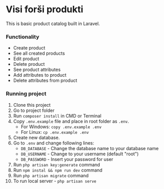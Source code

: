 # Visi forši produkti
This is basic product catalog built in Laravel.

### Functionality

- Create product
- See all created products
- Edit product
- Delete product
- See product attributes
- Add attributes to product
- Delete attributes from product

### Running project

1. Clone this project
2. Go to project folder
3. Run `composer install` in CMD or Terminal
4. Copy `.env.example` file and place in root folder as `.env`. 
   - For Windows: `copy .env.example .env`
   - For Linux: `cp .env.example .env`
5. Create new database.
6. Go to `.env` and change following lines:
   - `DB_DATABASE` - Change the database name to your database name
   - `DB_USERNAME` - Change to your username (default "root")
   - `DB_PASSWORD` - Insert your password for user
7. Run `php artisan key:generate` command
8. Run `npm instal && npm run dev` command
9. Run `php artisan migrate` command
10. To run local server - `php artisan serve`
